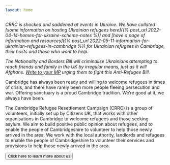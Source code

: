 ```yaml
---
layout: home
---
```


*CRRC is shocked and saddened at events in Ukraine. We have collated [some information on hosting Ukrainian refugees here]({% post_url 2022-04-14-homes-for-ukraine-scheme-notes %}) and [have a page of information and resources]({% post_url 2022-05-11-information-for-ukrainian-refugees-in-cambridge %}) for Ukrainian refugees in Cambridge, their hosts and those who want to help.*

*The Nationality and Borders Bill will criminalise Ukrainians attempting to reach friends and family in the UK by irregular means, just as it will Afghans. [Write to your MP](https://www.writetothem.com/) urging them to fight this Anti-Refugee Bill.*

Cambridge has always been ready and willing to welcome refugees in times of crisis, and there have rarely been more people fleeing persecution and war. Offering sanctuary is a proud Cambridge tradition. We’re good at it, we always have been.

The Cambridge Refugee Resettlement Campaign (CRRC) is a group of volunteers, initially set up by Citizens UK, that works with other organisations in Cambridge to welcome refugees and those seeking asylum. We aim to build positive public opinion about refugees, and to enable the people of Cambridgeshire to volunteer to help those newly arrived in the area. We work with the local authority, landlords and refugees to enable the people of Cambridgeshire to volunteer their services and provisions to help those newly arrived in the area.

<a href="{% link about-us.md %}">
  <button class="btn donate">Click here to learn more about us</button>
</a>
